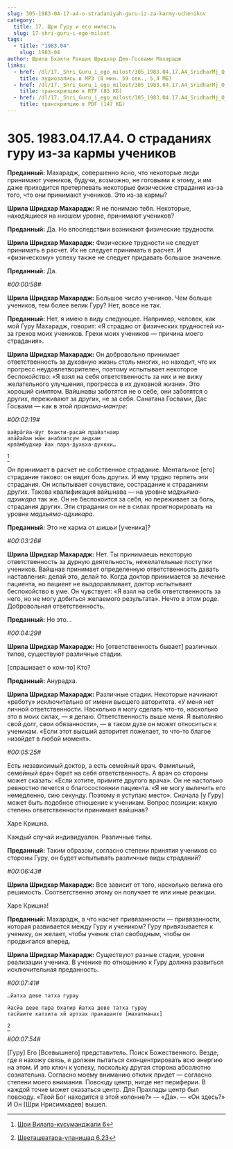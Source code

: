 ```yaml
---
slug: 305-1983-04-17-a4-o-stradaniyah-guru-iz-za-karmy-uchenikov
category:
  title: 17. Шри Гуру и его милость
  slug: 17-shri-guru-i-ego-milost
tags:
  - title: "1983.04"
    slug: 1983-04
author: Шрила Бхакти Ракшак Шридхар Дев-Госвами Махарадж
links:
  - href: /dl/17._Shri_Guru_i_ego_milost/305_1983.04.17.A4_SridharMj_O_stradaniyah_guru_iz-za_karmy_uchenikov.mp3
    title: аудиозапись в MP3 (8 мин. 59 сек., 5,4 МБ)
  - href: /dl/17._Shri_Guru_i_ego_milost/305_1983.04.17.A4_SridharMj_O_stradaniyah_guru_iz-za_karmy_uchenikov.rtf
    title: транскрипцию в RTF (83 КБ)
  - href: /dl/17._Shri_Guru_i_ego_milost/305_1983.04.17.A4_SridharMj_O_stradaniyah_guru_iz-za_karmy_uchenikov.pdf
    title: транскрипцию в PDF (147 КБ)
---
```


# 305. 1983.04.17.A4. О страданиях гуру из-за кармы учеников

**Преданный:** Махарадж, совершенно ясно, что некоторые люди принимают учеников, будучи, возможно, не готовыми к этому, и им даже приходится претерпевать некоторые физические страдания из-за того, что они принимают учеников. Это из-за кармы?

**Шрила Шридхар Махарадж:** Я не понимаю тебя. Некоторые, находящиеся на низшем уровне, принимают учеников?

**Преданный:** Да. Но впоследствии возникают физические трудности.

**Шрила Шридхар Махарадж:** Физические трудности не следует принимать в расчет. Их не следует принимать в расчет. И «физическому» успеху также не следует придавать большое значение.

**Преданный:** Да.

*#00:00:58#*

**Шрила Шридхар Махарадж:** Большое число учеников. Чем больше учеников, тем более велик Гуру? Нет, вовсе не так.

**Преданный:** Нет, я имею в виду следующее. Например, человек, как мой Гуру Махарадж, говорит: «Я страдаю от физических трудностей из-за грехов моих учеников. Грехи моих учеников — причина моего страдания».

**Шрила Шридхар Махарадж:** Он добровольно принимает ответственность за духовную жизнь столь многих, но находит, что их прогресс неудовлетворителен, поэтому испытывает некоторое беспокойство: «Я взял на себя ответственность за них и не вижу желательного улучшения, прогресса в их духовной жизни». Это хороший симптом. Вайшнавы заботятся не о себе, они заботятся о других, переживают за других, не за себя. Санатана Госвами, Дас Госвами — как в этой *пранама-мантре*:

*#00:02:19#*

    вайрāгйа-йуг бхакти-расам̇ прайатнаир
    апāйайан мāм анабхипсум андхам
    кр̣пāмбудхир йах̣ пара-дух̣кха-духкхи…
[^_ftn1]

Он принимает в расчет не собственное страдание. Ментальное [его] страдание таково: он видит боль других. И ему трудно терпеть эти страдания. Он испытывает сочувствие, сострадание к страданиям других. Такова квалификация вайшнава — на уровне *мадхьяма-адхикара* так же. Он не беспокоится за себя, но переживает за боль, страдания других. Эти страдания он не в силах проигнорировать на уровне *мадхьяма-адхикара*.

**Преданный:** Это не карма от *шишьи* [ученика]?

*#00:03:26#*

**Шрила Шридхар Махарадж:** Нет. Ты принимаешь некоторую ответственность за дурную деятельность, нежелательные поступки учеников. Вайшнав принимает определенную ответственность давать наставления: делай это, делай то. Когда доктор принимается за лечение пациента, но пациент не выздоравливает, доктор испытывает беспокойство в уме. Он чувствует: «Я взял на себя ответственность за него, но не могу добиться желаемого результата». Нечто в этом роде. Добровольная ответственность.

**Преданный:** Но это…

*#00:04:29#*

**Шрила Шридхар Махарадж:** Но [ответственность бывает] различных типов, существуют различные стадии.

[спрашивает о ком-то] Кто?

**Преданный:** Анурадха.

**Шрила Шридхар Махарадж:** Различные стадии. Некоторые начинают «работу» исключительно от имени высшего авторитета. «У меня нет личной ответственности. Насколько я могу сделать что-то, насколько это в моих силах, — я делаю. Ответственность выше меня. Я выполняю свой долг, свои обязанности», — в таком духе он может относиться к ученикам. «Если этот высший авторитет пожелает, то что-то благое низойдет в любой момент».

*#00:05:25#*

Есть независимый доктор, а есть семейный врач. Фамильный, семейный врач берет на себя ответственность. А врач со стороны может сказать: «Если хотите, примите другого врача». Он не настолько ревностно печется о благосостоянии пациента. «Я не могу вылечить его немедленно, сию секунду. Поэтому я уступаю место». Сначала [у Гуру] может быть подобное отношение к ученикам. Вопрос позиции: какую степень ответственности принимает вайшнав?

Харе Кришна.

Каждый случай индивидуален. Различные типы.

**Преданный:** Таким образом, согласно степени принятия учеников со стороны Гуру, он будет испытывать различные виды страданий?

*#00:06:43#*

**Шрила Шридхар Махарадж:** Все зависит от того, насколько велика его решимость. Соответственно этому он получает те или иные реакции.

Харе Кришна!

**Преданный:** Махарадж, а что насчет привязанности — привязанности, которая развивается между Гуру и учеником? Гуру привязывается к ученику, он желает, чтобы ученик стал свободным, чтобы он продвигался вперед.

**Шрила Шридхар Махарадж:** Существуют разные стадии, уровни реализации ученика. В ученике по отношению к Гуру должна развиться исключительная преданность.

*#00:07:41#*

    …йатха деве татха гурау

    йасйа деве пара бхатир йатха деве татха гурау
    тасйаите катхита хй артхах пракашанте [махатманах]
[^_ftn2]

*#00:07:54#*

[Гуру] Его [Всевышнего] представитель. Поиск Божественного. Везде, где я нахожу связь, я должен пытаться сконцентрировать всю энергию на этом. И это ключ к успеху, поскольку другая сторона абсолютно сознательна. Согласно моему вниманию отклик придет — согласно степени моего внимания. Повсюду центр, нигде нет периферии. В каждой точке может оказаться центр. Для Прахлады центр был повсюду. «Твой Бог находится в этой колонне?» — «Да». — «Он здесь?» И Он [Шри Нрисимхадев] вышел.



[^_ftn1]: [Шри Вилапа-кусуманджали 6](../notes/shri-vilapa-kusumandzhali/shri-vilapa-kusumandzhali-6.md)

[^_ftn2]: [Шветашватара-упанишад 6.23](../notes/shvetashvatara-upanishad/shvetashvatara-upanishad-6-23.md)
